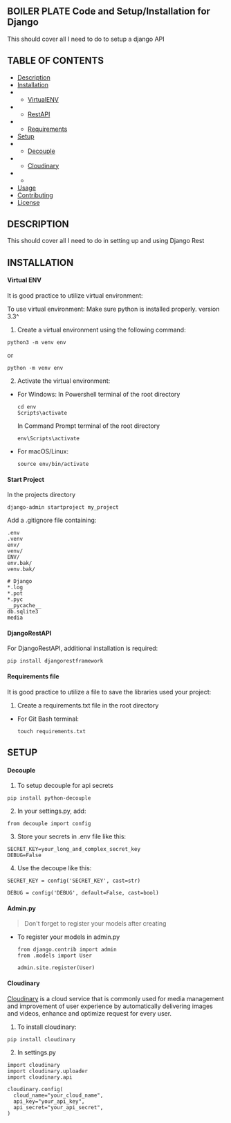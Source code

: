## BOILER PLATE Code and Setup/Installation for Django
This should cover all I need to do to setup a django API

## TABLE OF CONTENTS

- [Description](#description)
- [Installation](#installation)
- - [VirtualENV](#virtual-env)
- - [RestAPI](#djangorestapi)
- - [Requirements](#requirements-file)
- [Setup](#setup)
- - [Decouple](#decouple)
- - [Cloudinary](#cloudinary)
- - 
- [Usage](#usage)
- [Contributing](#contributing)
- [License](#license)

## DESCRIPTION
This should cover all I need to do in setting up and using Django Rest 

## INSTALLATION

#### Virtual ENV
It is good practice to utilize virtual environment:

To use virtual environment:
<small style="font-size: 0.875rem;">Make sure python is installed properly. version 3.3^</small>

1. Create a virtual environment using the following command:
  ```
  python3 -m venv env
  ```
  or 
  ```
  python -m venv env
  ```

2. Activate the virtual environment:

- For Windows:
  In Powershell terminal of the root directory
  ```
  cd env
  Scripts\activate
  ```
  In Command Prompt terminal of the root directory
  ```
  env\Scripts\activate
  ```

- For macOS/Linux:

  ```
  source env/bin/activate
  ```

#### Start Project
In the projects directory 
  ```
  django-admin startproject my_project
  ```

Add a .gitignore file containing: 
  ```
  .env 
  .venv 
  env/ 
  venv/ 
  ENV/ 
  env.bak/ 
  venv.bak/ 

  # Django
  *.log
  *.pot
  *.pyc
  __pycache__
  db.sqlite3
  media
  ```

#### DjangoRestAPI
For DjangoRestAPI, additional installation is required:
```
pip install djangorestframework
```

#### Requirements file 
It is good practice to utilize a file to save the libraries used your project:
1. Create a requirements.txt file in the root directory
- For Git Bash terminal:
  ```
  touch requirements.txt
  ```


## SETUP
#### Decouple
1. To setup decouple for api secrets
  ```
  pip install python-decouple
  ```

2. In your settings.py, add:
  ```
  from decouple import config
  ```

3. Store your secrets in .env file like this:
  ```
  SECRET_KEY=your_long_and_complex_secret_key
  DEBUG=False
  ```

4. Use the decoupe like this:
  ```
  SECRET_KEY = config('SECRET_KEY', cast=str)
  ```

  ```
  DEBUG = config('DEBUG', default=False, cast=bool)
  ```

#### Admin.py
> Don't forget to register your models after creating
- To register your models in admin.py
  ```
  from django.contrib import admin
  from .models import User

  admin.site.register(User)
  ```

#### Cloudinary
[Cloudinary](#https://cloudinary.com) is a cloud service that is commonly used for media management and improvement of user experience by automatically delivering images and videos, enhance and optimize request for every user.

1. To install cloudinary:
  ```
  pip install cloudinary
  ```

2. In settings.py
  ```
  import cloudinary
  import cloudinary.uploader
  import cloudinary.api

  cloudinary.config(
    cloud_name="your_cloud_name",
    api_key="your_api_key",
    api_secret="your_api_secret",
  )
  ```
